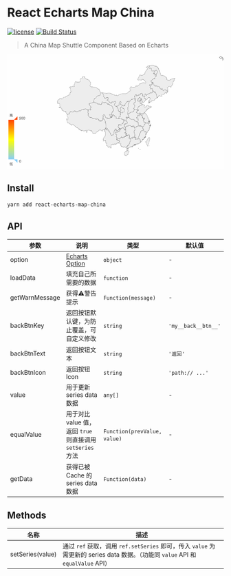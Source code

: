 # React Echarts Map China

[![license](https://img.shields.io/github/license/zongzi531/react-echarts-map-china.svg)](https://github.com/zongzi531/react-echarts-map-china/blob/master/LICENSE)
[![Build Status](https://travis-ci.org/zongzi531/react-echarts-map-china.svg?branch=master)](https://travis-ci.org/zongzi531/react-echarts-map-china)

> A China Map Shuttle Component Based on Echarts

![demo](./demo.gif)

## Install

```bash
yarn add react-echarts-map-china
```

## API

| 参数 | 说明 | 类型 | 默认值 |
| ------ | ------ | ------ | ------ |
| option | [Echarts Option](https://echarts.baidu.com/option.html) | `object` | - |
| loadData | 填充自己所需要的数据 | `function` | - |
| getWarnMessage | 获得⚠️警告提示 | `Function(message)` | - |
| backBtnKey | 返回按钮默认键，为防止覆盖，可自定义修改 | `string` | `'my__back__btn__'` |
| backBtnText | 返回按钮文本 | `string` | `'返回'` |
| backBtnIcon | 返回按钮 Icon | `string` | `'path:// ...'` |
| value | 用于更新 series data 数据 | `any[]` | - |
| equalValue | 用于对比 value 值，返回 `true` 则直接调用 `setSeries` 方法 | `Function(prevValue, value)` | - |
| getData | 获得已被 Cache 的 series data 数据 | `Function(data)` | - |

## Methods

| 名称 | 描述 |
| ------ | ------ |
| setSeries(value) | 通过 `ref` 获取，调用 `ref.setSeries` 即可，传入 `value` 为需更新的 series data 数据。（功能同 `value` API 和 `equalValue` API） |
